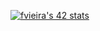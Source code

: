 
[![fvieira's 42 stats](https://badge42.vercel.app/api/v2/clc0k1dka00060fmdj743ugtz/stats?cursusId=21&coalitionId=293)](https://github.com/JaeSeoKim/badge42)

<!--
**Xyckens/Xyckens** is a ✨ _special_ ✨ repository because its `README.md` (this file) appears on your GitHub profile.

Here are some ideas to get you started:

- 🔭 I’m currently working on ...
- 🌱 I’m currently learning ...
- 👯 I’m looking to collaborate on ...
- 🤔 I’m looking for help with ...
- 💬 Ask me about ...
- 📫 How to reach me: ...
- 😄 Pronouns: ...
- ⚡ Fun fact: ...
-->
